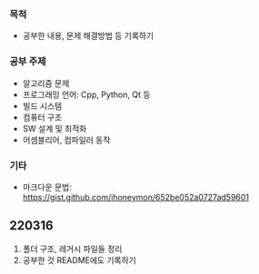 ### 목적
- 공부한 내용, 문제 해결방법 등 기록하기

### 공부 주제
- 알고리즘 문제
- 프로그래밍 언어: Cpp, Python, Qt 등
- 빌드 시스템
- 컴퓨터 구조
- SW 설계 및 최적화
- 어셈블리어, 컴파일러 동작

### 기타
- 마크다운 문법: https://gist.github.com/ihoneymon/652be052a0727ad59601

## 220316
1. 폴더 구조, 레거시 파일들 정리
2. 공부한 것 README에도 기록하기

